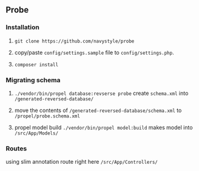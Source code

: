## Probe

### Installation

1. `git clone https://github.com/navystyle/probe`

2. copy/paste `config/settings.sample` file to `config/settings.php`.

3. `composer install`
 
### Migrating schema
1. `./vendor/bin/propel database:revserse probe` create `schema.xml` into `/generated-reversed-database/`

2. move the contents of `/generated-reversed-database/schema.xml` to `/propel/probe.schema.xml`

3. propel model build `./vendor/bin/propel model:build` makes model into `/src/App/Models/`

### Routes
using slim annotation route right here `/src/App/Controllers/`